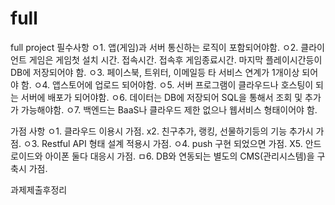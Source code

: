 # full
full project
필수사항
ㅇ1. 앱(게임)과 서버 통신하는 로직이 포함되어야함.
ㅇ2. 클라이언트 게임은 게임첫 설치 시간. 접속시간. 접속후 게임종료시간. 마지막 플레이시간등이 DB에 저장되어야 함.
ㅇ3. 페이스북, 트위터, 이메일등 타 서비스 연계가 1개이상 되어야 함.
ㅇ4. 앱스토어에 업로드 되어야함.
ㅇ5. 서버 프로그램이 클라우드나 호스팅이 되는 서버에 배포가 되어야함.
ㅇ6. 데이터는 DB에 저장되어 SQL을 통해서 조회 및 추가가 가능해야함.
ㅇ7. 백엔드는 BaaS나 클라우드 제한 없으나 웹서비스 형태이어야 함.


가점 사항
ㅇ1. 클라우드 이용시 가점.
x2. 친구추가, 랭킹, 선물하기등의 기능 추가시 가점.
ㅇ3. Restful API 형태 설계 적용시 가점.
ㅇ4. push 구현 되었으면 가점.
X5. 안드로이드와 아이폰 둘다 대응시 가점.
ㅁ6. DB와 연동되는 별도의 CMS(관리시스템)을 구축시 가점.

과제제출후정리
